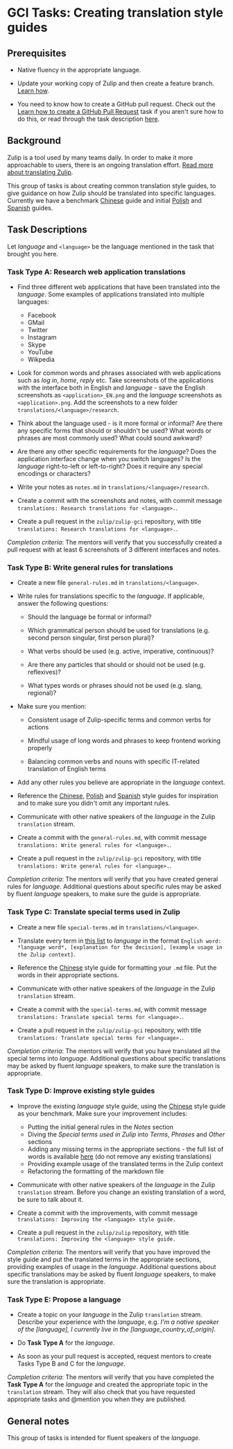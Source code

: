 # GCI Tasks: Creating translation style guides

## Prerequisites

* Native fluency in the appropriate language.

* Update your working copy of Zulip and then create a feature branch. [Learn
  how](../before-every-task.md).

* You need to know how to create a GitHub pull request. Check out the
  [Learn how to create a GitHub Pull Request](https://codein.withgoogle.com/tasks/6541581402243072/)
  task if you aren't sure how to do this, or read through the task description
  [here](https://github.com/zulip/zulip-gci/blob/master/tasks/submit-a-pull-request.md).

## Background

Zulip is a tool used by many teams daily. In order to make it more approachable
to users, there is an ongoing translation effort. [Read more about translating
Zulip](https://zulip.readthedocs.io/en/latest/translating.html).

This group of tasks is about creating common translation style guides, to give
guidance on how Zulip should be translated into specific languages. Currently
we have a benchmark [Chinese](https://zulip.readthedocs.io/en/latest/chinese.html)
guide and initial [Polish](https://zulip.readthedocs.io/en/latest/polish.html)
and [Spanish](https://zulip.readthedocs.io/en/latest/spanish.html) guides.

## Task Descriptions

Let *language* and `<language>` be the language mentioned in the task that
brought you here.

### Task Type A: Research web application translations

* Find three different web applications that have been translated into the
*language*. Some examples of applications translated into multiple languages:
  * Facebook
  * GMail
  * Twitter
  * Instagram
  * Skype
  * YouTube
  * Wikpedia

* Look for common words and phrases associated with web applications such as
*log in*, *home*, *reply* etc. Take screenshots of the applications with the
interface both in English and *language* - save the English screenshots as
`<application>_EN.png` and the *language* screenshots as `<application>.png`.
Add the screenshots to a new folder `translations/<language>/research`.

* Think about the language used - is it more formal or informal? Are there any
specific forms that should or shouldn't be used? What words or phrases are most
commonly used? What could sound awkward?

* Are there any other specific requirements for the *language*? Does the
application interface change when you switch languages? Is the *language*
right-to-left or left-to-right? Does it require any special encodings or
characters?

* Write your notes as `notes.md` in `translations/<language>/research`.

* Create a commit with the screenshots and notes, with commit message
`translations: Research translations for <language>.`.

* Create a pull request in the `zulip/zulip-gci` repository, with title
`translations: Research translations for <language>.`.

*Completion criteria*: The mentors will verify that you successfully created a
pull request with at least 6 screenshots of 3 different interfaces and notes.

### Task Type B: Write general rules for translations

* Create a new file `general-rules.md` in `translations/<language>`.

* Write rules for translations specific to the *language*. If applicable, answer
the following questions:

  * Should the language be formal or informal?

  * Which grammatical person should be used for translations (e.g. second person
    singular, first person plural)?

  * What verbs should be used (e.g. active, imperative, continuous)?

  * Are there any particles that should or should not be used (e.g. reflexives)?

  * What types words or phrases should not be used (e.g. slang, regional)?

* Make sure you mention:

  * Consistent usage of Zulip-specific terms and common verbs for actions

  * Mindful usage of long words and phrases to keep frontend working properly

  * Balancing common verbs and nouns with specific IT-related translation of
  English terms

* Add any other rules you believe are appropriate in the *language* context.

* Reference the [Chinese](https://zulip.readthedocs.io/en/latest/chinese.html),
[Polish](https://zulip.readthedocs.io/en/latest/polish.html)
and [Spanish](https://zulip.readthedocs.io/en/latest/spanish.html) style guides
for inspiration and to make sure you didn't omit any important rules.

* Communicate with other native speakers of the *language* in the Zulip
`translation` stream.

* Create a commit with the `general-rules.md`, with commit message  `translations:
Write general rules for <language>.`.

* Create a pull request in the `zulip/zulip-gci` repository, with title
`translations: Write general rules for <language>.`.

*Completion criteria*: The mentors will verify that you have created general
rules for *language*. Additional questions about specific rules may be asked by
fluent *language* speakers, to make sure the guide is appropriate.

### Task Type C: Translate special terms used in Zulip

* Create a new file `special-terms.md` in `translations/<language>`.

* Translate every term in [this list](/translation-terms.md) to *language* in
the format `English word: *language word*, [explanation for the
decision], [example usage in the Zulip context]`.

* Reference the [Chinese](https://zulip.readthedocs.io/en/latest/chinese.html)
style guide for formatting your `.md` file. Put the words in their appropriate
sections.

* Communicate with other native speakers of the *language* in the Zulip
`translation` stream.

* Create a commit with the `special-terms.md`, with commit message  `translations:
Translate special terms for <language>.`.

* Create a pull request in the `zulip/zulip-gci` repository, with title
`translations: Translate special terms for <language>.`.

*Completion criteria*: The mentors will verify that you have translated all the
special terms into *language*. Additional questions about specific translations
may be asked by fluent *language* speakers, to make sure the translation is
appropriate.

### Task Type D: Improve existing style guides

* Improve the existing *language* style guide, using the [Chinese](https://zulip.readthedocs.io/en/latest/chinese.html) style guide as
your benchmark. Make sure your improvement includes:

  * Putting the initial general rules in the *Notes* section
  * Diving the *Special terms used in Zulip* into *Terms*, *Phrases* and *Other*
  sections
  * Adding any missing terms in the appropriate sections - the full list of words
  is available [here](translation-terms.md) (do not remove any existing
  translations)
  * Providing example usage of the translated terms in the Zulip context
  * Refactoring the formatting of the markdown file

* Communicate with other native speakers of the *language* in the Zulip
`translation` stream. Before you change an existing translation of a word, be
sure to talk about it.

* Create a commit with the improvements, with commit message `translations:
Improving the <language> style guide.`

* Create a pull request in the `zulip/zulip` repository, with title `translations:
 Improving the <language> style guide.`

*Completion criteria*: The mentors will verify that you have improved the style
guide and put the translated terms in the appropriate sections, providing
examples of usage in the *language*. Additional questions about specific
translations may be asked by fluent *language* speakers, to make sure the
translation is appropriate.

### Task Type E: Propose a language

* Create a topic on your *language* in the Zulip `translation` stream. Describe
your experience with the *language*, e.g. *I'm a native speaker of the [language],
I currently live in the [language_country_of_origin]*.

* Do **Task Type A** for the *language*.

* As soon as your pull request is accepted, request mentors to create Tasks Type
B and C for the *language*.

*Completion criteria*: The mentors will verify that you have completed the
**Task Type A** for the *language* and created the appropriate topic in the
`translation` stream. They will also check that you have requested appropriate
tasks and @mention you when they are published.

## General notes

This group of tasks is intended for fluent speakers of the *language*.
